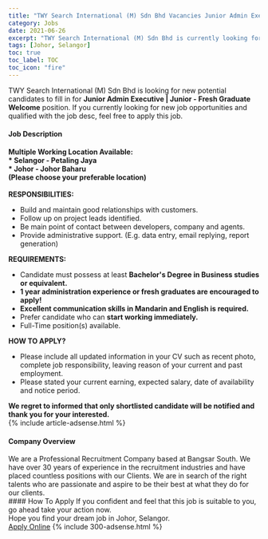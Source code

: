 ```yaml
---
title: "TWY Search International (M) Sdn Bhd Vacancies Junior Admin Executive | Junior - Fresh Graduate Welcome" 
category: Jobs 
date: 2021-06-26 
excerpt: "TWY Search International (M) Sdn Bhd is currently looking for suitable person to fill in the Junior Admin Executive | Junior - Fresh Graduate Welcome which based in Johor, Selangor" 
tags: [Johor, Selangor] 
toc: true 
toc_label: TOC 
toc_icon: "fire" 
--- 
```


<p>TWY Search International (M) Sdn Bhd is looking for new potential candidates to fill in for <b>Junior Admin Executive | Junior - Fresh Graduate Welcome</b> position. If you currently looking for new job opportunities and qualified with the job desc, feel free to apply this job.
</p><div><div><h4>Job Description</h4></div><div><div><span><div><div><strong>Multiple Working Location Available:</strong></div><div><strong>* Selangor - Petaling Jaya<br>* Johor - Johor Baharu<br>(Please choose your preferable location)</strong><br>&#160;</div><div><strong>RESPONSIBILITIES:</strong></div><ul><li>Build and maintain good relationships with customers.&#160;</li><li>Follow up on project leads identified.</li><li>Be main point of contact between developers, company and agents.</li><li>Provide administrative support. (E.g. data entry, email replying, report generation)</li></ul><div><strong>REQUIREMENTS:</strong></div><ul><li>Candidate must possess at least <strong>Bachelor's Degree in Business studies or equivalent.</strong></li><li><strong>1 year administration experience or fresh graduates are encouraged to apply!</strong></li><li><strong>Excellent communication skills in Mandarin and English is required.</strong></li><li>Prefer candidate who can <strong>start working immediately.</strong></li><li>Full-Time position(s) available.</li></ul><div><strong>HOW TO APPLY?</strong></div><ul><li>Please include all updated information in your CV such as recent photo, complete job responsibility, leaving reason of your current and past employment.</li><li>Please stated your current earning, expected salary, date of availability and notice period.</li></ul><div><strong>We regret to informed that only shortlisted candidate will be notified and thank you for your interested.</strong></div></div></span></div></div></div> 
{% include article-adsense.html %} 
<div><div><h4>Company Overview</h4></div><div><div><span><div><div>
	We are a Professional Recruitment Company based at Bangsar South. We have over 30 years of experience in the recruitment industries and have placed countless positions with our Clients. We are in search of the right talents who are passionate and aspire to be their best at what they do for our clients.</div></div></span></div></div></div> 
#### How To Apply 
If you confident and feel that this job is suitable to you, go ahead take your action now. <br/> 
Hope you find your dream job in Johor, Selangor. <br/> 
<a href="https://www.jobstreet.com.my/en/job/junior-admin-executive-%7C-junior-fresh-graduate-welcome-4600177?jobId=jobstreet-my-job-4600177&" class="btn btn--info" target="_blank" rel="nofollow noopenner">Apply Online</a> 
{% include 300-adsense.html %} 